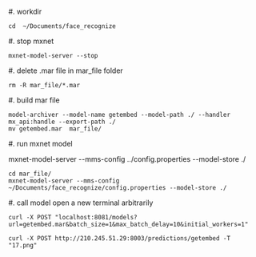 #. workdir 
```
cd  ~/Documents/face_recognize
```

#. stop mxnet 
```
mxnet-model-server --stop
```

#. delete .mar file in mar_file folder 
```
rm -R mar_file/*.mar
```

#. build mar file 
```
model-archiver --model-name getembed --model-path ./ --handler mx_api:handle --export-path ./
mv getembed.mar  mar_file/
```

#. run mxnet model 

mxnet-model-server --mms-config ../config.properties --model-store ./
```
cd mar_file/
mxnet-model-server --mms-config ~/Documents/face_recognize/config.properties --model-store ./
```

#. call model 
open a new terminal arbitrarily

```
curl -X POST "localhost:8081/models?url=getembed.mar&batch_size=1&max_batch_delay=10&initial_workers=1"
```

```
curl -X POST http://210.245.51.29:8003/predictions/getembed -T "17.png"
```
